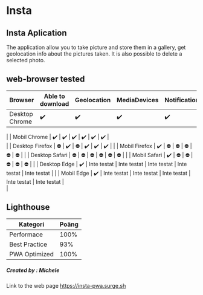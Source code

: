 # Insta

## Insta Aplication

The application allow you to take picture and store them in a gallery, get geolocation info about the pictures taken. It is also possible to delete a selected photo.

## web-browser tested

| Browser         | Able to download | Geolocation | MediaDevices | Notification | Offline     | Push    |
| --------------- | ---------------- | ----------- | ------------ | ------------ | ----------- |----------- |
| Desktop Chrome  | ✔️                | ✔️           | ✔️            | ✔️            | ✔️           | ✔️          |  
|
| Mobil Chrome    | ✔️                | ✔️           | ✔️            | ✔️            | ✔️           | ✔️          |  
|
| Desktop Firefox | ⛔               | ✔️           |  ⛔           |   ✔️          |  ✔️          |  ✔️         | 
|
| Mobil Firefox   | ✔️               | ⛔           | ⛔            | ⛔           | ⛔           | ⛔         | 
|
| Desktop Safari  | ⛔               | ⛔           | ⛔           | ⛔            | ⛔          | ⛔         | 
|
| Mobil Safari    | ✔️               | ⛔            | ⛔           | ⛔            | ⛔          | ⛔         | 
|
| Desktop Edge    | ✔️               | Inte testat | Inte testat  | Inte testat  | Inte testat | Inte testat | 
|
| Mobil Edge      | ✔️               | Inte testat | Inte testat  | Inte testat  | Inte testat | Inte testat |  
|

## Lighthouse

| Kategori          | Poäng |
| ----------------- | ----- |
| Performace        | 100% |
| Best Practice     | 93%   |
| PWA Optimized     | 100%  |

##### Created by : Michele

Link to the web page https://insta-pwa.surge.sh
